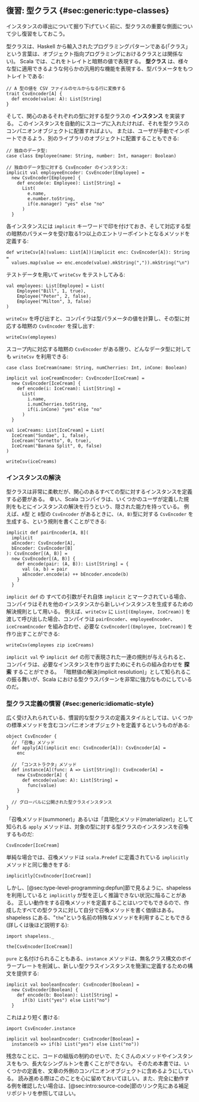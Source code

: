 ## 復習: 型クラス {#sec:generic:type-classes}

インスタンスの導出について掘り下げていく前に、型クラスの重要な側面について少し復習をしておこう。

型クラスは、Haskell から輸入されたプログラミングパターンである(「クラス」という言葉は、オブジェクト指向プログラミングにおけるクラスとは関係ない)。
Scala では、これをトレイトと暗黙の値で表現する。
**型クラス** は、様々な型に適用できるような何らかの汎用的な機能を表現する、型パラメータをもつトレイトである:

```tut:book:silent
// A 型の値を CSV ファイルのセルからなる行に変換する
trait CsvEncoder[A] {
  def encode(value: A): List[String]
}
```

そして、関心のあるそれぞれの型に対する型クラスの **インスタンス** を実装する。
このインスタンスを自動的にスコープに入れたければ、それを型クラスのコンパニオンオブジェクトに配置すればよい。
または、ユーザが手動でインポートできるよう、別のライブラリのオブジェクトに配置することもできる:

```tut:book:silent
// 独自のデータ型:
case class Employee(name: String, number: Int, manager: Boolean)

// 独自のデータ型に対する CsvEncoder のインスタンス:
implicit val employeeEncoder: CsvEncoder[Employee] =
  new CsvEncoder[Employee] {
    def encode(e: Employee): List[String] =
      List(
        e.name,
        e.number.toString,
        if(e.manager) "yes" else "no"
      )
  }
```

各インスタンスには `implicit` キーワードで印を付けておき、そして対応する型の暗黙のパラメータを受け取る1つ以上のエントリーポイントとなるメソッドを定義する:

```tut:book:silent
def writeCsv[A](values: List[A])(implicit enc: CsvEncoder[A]): String =
  values.map(value => enc.encode(value).mkString(",")).mkString("\n")
```

テストデータを用いて `writeCsv` をテストしてみる:

```tut:book:silent
val employees: List[Employee] = List(
    Employee("Bill", 1, true),
    Employee("Peter", 2, false),
    Employee("Milton", 3, false)
)
```

`writeCsv` を呼び出すと、コンパイラは型パラメータの値を計算し、その型に対応する暗黙の `CsvEncoder` を探し出す:

```tut:book
writeCsv(employees)
```

スコープ内に対応する暗黙の `CsvEncoder` がある限り、どんなデータ型に対しても `writeCsv` を利用できる:

```tut:book:silent
case class IceCream(name: String, numCherries: Int, inCone: Boolean)

implicit val iceCreamEncoder: CsvEncoder[IceCream] =
  new CsvEncoder[IceCream] {
    def encode(i: IceCream): List[String] =
      List(
        i.name,
        i.numCherries.toString,
        if(i.inCone) "yes" else "no"
      )
  }

val iceCreams: List[IceCream] = List(
  IceCream("Sundae", 1, false),
  IceCream("Cornetto", 0, true),
  IceCream("Banana Split", 0, false)
)
```

```tut:book
writeCsv(iceCreams)
```

### インスタンスの解決

型クラスは非常に柔軟だが、関心のあるすべての型に対するインスタンスを定義する必要がある。
幸い、Scala コンパイラは、いくつかのユーザが定義した規則をもとにインスタンスの解決を行うという、隠された能力を持っている。
例えば、`A`型 と `B`型の `CsvEncoder` があるときに、`(A, B)`型に対する `CsvEncoder` を生成する、という規則を書くことができる:

```tut:book:silent
implicit def pairEncoder[A, B](
  implicit
  aEncoder: CsvEncoder[A],
  bEncoder: CsvEncoder[B]
): CsvEncoder[(A, B)] =
  new CsvEncoder[(A, B)] {
    def encode(pair: (A, B)): List[String] = {
      val (a, b) = pair
      aEncoder.encode(a) ++ bEncoder.encode(b)
    }
  }
```

`implicit def` の すべての引数がそれ自体 `implicit` とマークされている場合、コンパイラはそれを他のインスタンスから新しいインスタンスを生成するための解決規則として用いる。
例えば、`writeCsv` に  `List[(Employee, IceCream)]` を渡して呼び出した場合、コンパイラは `pairEncoder`、`employeeEncoder`、`iceCreamEncoder` を組み合わせ、必要な `CsvEncoder[(Employee, IceCream)]` を作り出すことができる:

```tut:book
writeCsv(employees zip iceCreams)
```

`implicit val` や `implicit def` の形で表現された一連の規則が与えられると、コンパイラは、必要なインスタンスを作り出すためにそれらの組み合わせを **探索** することができる。
「暗黙値の解決(implicit resolution)」として知られるこの振る舞いが、Scala における型クラスパターンを非常に強力なものにしているのだ。

### 型クラス定義の慣習 {#sec:generic:idiomatic-style}

広く受け入れられている、慣習的な型クラスの定義スタイルとしては、いくつかの標準メソッドを含むコンパニオンオブジェクトを定義するというものがある:

```tut:book:silent
object CsvEncoder {
  // 「召喚」メソッド
  def apply[A](implicit enc: CsvEncoder[A]): CsvEncoder[A] =
    enc

  // 「コンストラクタ」メソッド
  def instance[A](func: A => List[String]): CsvEncoder[A] =
    new CsvEncoder[A] {
      def encode(value: A): List[String] =
        func(value)
    }

  // グローバルに公開された型クラスインスタンス
}
```

「召喚メソッド(summoner)」あるいは「具現化メソッド(materializer)」として知られる `apply` メソッドは、対象の型に対する型クラスのインスタンスを召喚するものだ:

```tut:book
CsvEncoder[IceCream]
```

単純な場合では、召喚メソッドは `scala.Predef` に定義されている `implicitly` メソッドと同じ働きをする:

```tut:book
implicitly[CsvEncoder[IceCream]]
```

しかし、[@sec:type-level-programming:depfun]節で見るように、shapeless を利用していると `implicitly` が型を正しく推論できない状況に陥ることがある。
正しい動作をする召喚メソッドを定義することはいつでもできるので、作成したすべての型クラスに対して自分で召喚メソッドを書く価値はある。
shapeless にある、"`the`"という名前の特殊なメソッドを利用することもできる(詳しくは後ほど説明する):

```tut:book:silent
import shapeless._
```

```tut:book
the[CsvEncoder[IceCream]]
```

`pure` と名付けられることもある、`instance` メソッドは、無名クラス構文のボイラープレートを削減し、新しい型クラスインスタンスを簡潔に定義するための構文を提供する:

```tut:book:silent
implicit val booleanEncoder: CsvEncoder[Boolean] =
  new CsvEncoder[Boolean] {
    def encode(b: Boolean): List[String] =
      if(b) List("yes") else List("no")
  }
```

これはより短く書ける:

```tut:book:invisible
import CsvEncoder.instance
```

```tut:book:silent
implicit val booleanEncoder: CsvEncoder[Boolean] =
  instance(b => if(b) List("yes") else List("no"))
```

残念なことに、コードの組版の制約のせいで、たくさんのメソッドやインスタンスをもつ、長大なシングルトンを書くことができない。
そのため本書では、いくつかの定義を、文章の外側のコンパニオンオブジェクトに含めるようにしている。
読み進める際はこのことを心に留めておいてほしい。また、完全に動作する例を確認したい場合は、[@sec:intro:source-code]節のリンク先にある補足リポジトリを参照してほしい。
